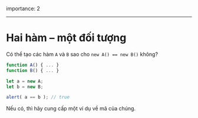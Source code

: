 importance: 2

---

# Hai hàm – một đối tượng

Có thể tạo các hàm `A` và `B` sao cho `new A() == new B()` không?

```js no-beautify
function A() { ... }
function B() { ... }

let a = new A;
let b = new B;

alert( a == b ); // true
```

Nếu có, thì hãy cung cấp một ví dụ về mã của chúng.
